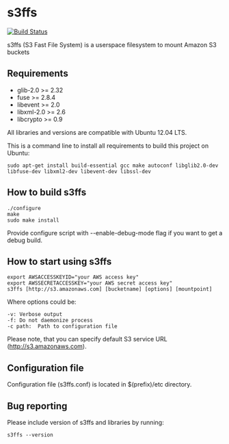 # s3ffs

[![Build Status](https://secure.travis-ci.org/skoobe/s3ffs.png)](https://travis-ci.org/skoobe/s3ffs)

s3ffs (S3 Fast File System) is a userspace filesystem to mount Amazon S3 buckets

Requirements
------------

* glib-2.0 >= 2.32
* fuse >= 2.8.4
* libevent >= 2.0
* libxml-2.0 >= 2.6
* libcrypto >= 0.9

All libraries and versions are compatible with Ubuntu 12.04 LTS.

This is a command line to install all requirements to build this project on Ubuntu:

```
sudo apt-get install build-essential gcc make autoconf libglib2.0-dev libfuse-dev libxml2-dev libevent-dev libssl-dev
```

How to build s3ffs
------------------

```
./configure
make
sudo make install
```

Provide configure script with --enable-debug-mode flag if you want to get a debug build.

How to start using s3ffs
------------------------

```
export AWSACCESSKEYID="your AWS access key"
export AWSSECRETACCESSKEY="your AWS secret access key"
s3ffs [http://s3.amazonaws.com] [bucketname] [options] [mountpoint]
```

Where options could be:

```
-v: Verbose output
-f: Do not daemonize process
-c path:  Path to configuration file
```

Please note, that you can specify default S3 service URL (http://s3.amazonaws.com).

Configuration file
------------------
    
Configuration file (s3ffs.conf) is located in $(prefix)/etc directory.

Bug reporting
-------------
    
Please include version of s3ffs and libraries by running:

```
s3ffs --version
```
